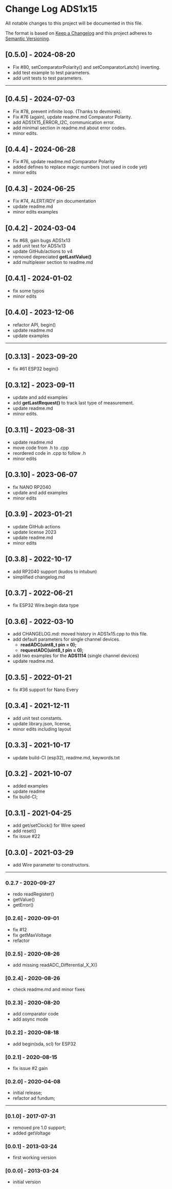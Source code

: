 # Change Log ADS1x15
All notable changes to this project will be documented in this file.

The format is based on [Keep a Changelog](http://keepachangelog.com/)
and this project adheres to [Semantic Versioning](http://semver.org/).


## [0.5.0] - 2024-08-20
- Fix #80, setComparatorPolarity() and setComparatorLatch() inverting.
- add test example to test parameters.
- add unit tests to test parameters.

----

## [0.4.5] - 2024-07-03
- Fix #78, prevent infinite loop. (Thanks to devmirek).
- Fix #76 (again), update readme.md Comparator Polarity.
- add ADS1X15_ERROR_I2C, communication error.
- add minimal section in readme.md about error codes.
- minor edits.

## [0.4.4] - 2024-06-28
- Fix #76, update readme.md Comparator Polarity
- added defines to replace magic numbers (not used in code yet)
- minor edits

## [0.4.3] - 2024-06-25
- Fix #74, ALERT/RDY pin documentation
- update readme.md
- minor edits examples

## [0.4.2] - 2024-03-04
- fix #68, gain bugs ADS1x13
- add unit test for ADS1x13
- update GitHub/actions to v4
- removed depreciated **getLastValue()**
- add multiplexer section to readme.md

## [0.4.1] - 2024-01-02
- fix some typos
- minor edits

## [0.4.0] - 2023-12-06
- refactor API, begin()
- update readme.md
- update examples

----

## [0.3.13] - 2023-09-20
- fix #61 ESP32 begin()

## [0.3.12] - 2023-09-11
- update and add examples
- add **getLastRequest()** to track last type of measurement.
- update readme.md
- minor edits.

## [0.3.11] - 2023-08-31
- update readme.md
- move code from .h to .cpp
- reordered code in .cpp to follow .h
- minor edits

## [0.3.10] - 2023-06-07
- fix NANO RP2040
- update and add examples
- minor edits

## [0.3.9] - 2023-01-21
- update GitHub actions
- update license 2023
- update readme.md
- minor edits

## [0.3.8] - 2022-10-17
- add RP2040 support (kudos to intubun)
- simplified changelog.md

## [0.3.7] - 2022-06-21
- fix ESP32 Wire.begin data type

## [0.3.6] - 2022-03-10

- add CHANGELOG.md: moved history in ADS1x15.cpp to this file.
- add default parameters for single channel devices.
  - **readADC(uint8_t pin = 0);**
  - **requestADC(uint8_t pin = 0);**
- add two examples for the **ADS1114** (single channel devices)
- update readme.md.

## [0.3.5] - 2022-01-21
- fix #36 support for Nano Every

## [0.3.4] - 2021-12-11
- add unit test constants.
- update library.json, license,
- minor edits including layout

## [0.3.3] - 2021-10-17
- update build-CI (esp32), readme.md, keywords.txt

## [0.3.2] - 2021-10-07
- added examples
- update readme
- fix build-CI;

## [0.3.1] - 2021-04-25
- add get/setClock() for Wire speed
- add reset()
- fix issue #22

## [0.3.0] - 2021-03-29
- add Wire parameter to constructors.

----

### 0.2.7  - 2020-09-27
- redo readRegister()
- getValue()
- getError()

### [0.2.6] - 2020-09-01
- fix #12
- fix getMaxVoltage
- refactor

### [0.2.5] - 2020-08-26
- add missing readADC_Differential_X_X()

### [0.2.4] - 2020-08-26
- check readme.md and minor fixes

### [0.2.3] - 2020-08-20
- add comparator code
- add async mode

### [0.2.2] - 2020-08-18
- add begin(sda, scl) for ESP32

### [0.2.1] - 2020-08-15
- fix issue #2 gain

### [0.2.0] - 2020-04-08
- initial release;
- refactor ad fundum;

----

### [0.1.0] - 2017-07-31
- removed pre 1.0 support;
- added getVoltage

### [0.0.1] - 2013-03-24
- first working version

### [0.0.0] - 2013-03-24
- initial version



